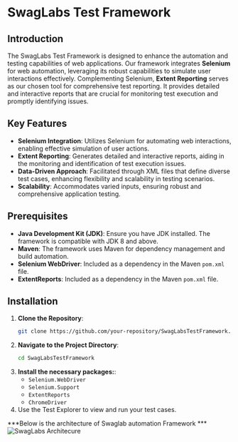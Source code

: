 ﻿# SwagLabs Test Framework

## Introduction
The SwagLabs Test Framework is designed to enhance the automation and testing capabilities of web applications. Our framework integrates **Selenium** for web automation, leveraging its robust capabilities to simulate user interactions effectively. Complementing Selenium, **Extent Reporting** serves as our chosen tool for comprehensive test reporting. It provides detailed and interactive reports that are crucial for monitoring test execution and promptly identifying issues.

## Key Features
- **Selenium Integration**: Utilizes Selenium for automating web interactions, enabling effective simulation of user actions.
- **Extent Reporting**: Generates detailed and interactive reports, aiding in the monitoring and identification of test execution issues.
- **Data-Driven Approach**: Facilitated through XML files that define diverse test cases, enhancing flexibility and scalability in testing scenarios.
- **Scalability**: Accommodates varied inputs, ensuring robust and comprehensive application testing.

## Prerequisites
- **Java Development Kit (JDK)**: Ensure you have JDK installed. The framework is compatible with JDK 8 and above.
- **Maven**: The framework uses Maven for dependency management and build automation.
- **Selenium WebDriver**: Included as a dependency in the Maven `pom.xml` file.
- **ExtentReports**: Included as a dependency in the Maven `pom.xml` file.

## Installation
1. **Clone the Repository**: 
   ```bash
   git clone https://github.com/your-repository/SwagLabsTestFramework.git
   ```
2. **Navigate to the Project Directory**: 
   ```bash
   cd SwagLabsTestFramework
   ```
3. **Install the necessary packages:**: 
   - `Selenium.WebDriver`
   - `Selenium.Support`
   - `ExtentReports`
   - `ChromeDriver`
4. Use the Test Explorer to view and run your test cases.

***Below is the architecture of Swaglab automation Framework ***
![SwagLabs Architecure](/st.png)
   

